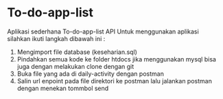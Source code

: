 # To-do-app-list
Aplikasi sederhana To-do-app-list API
Untuk menggunakan aplikasi silahkan ikuti langkah dibawah ini :
1. Mengimport file database (keseharian.sql)
2. Pindahkan semua kode ke folder htdocs jika menggunakan mysql bisa juga dengan melakukan clone dengan git
3. Buka file yang ada di daily-activity dengan postman
4. Salin url enpoint pada file direktori ke postman lalu jalankan postman dengan menekan tommbol send